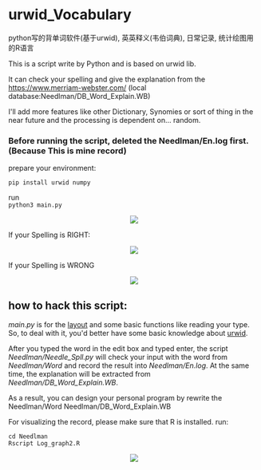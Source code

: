# urwid_Vocabulary
python写的背单词软件(基于urwid), 英英释义(韦伯词典), 日常记录, 统计绘图用的R语言

This is  a script write by Python and is based on urwid lib.

It can check your spelling and give the explanation from the https://www.merriam-webster.com/ (local database:Needlman/DB_Word_Explain.WB)

I'll add more features like other Dictionary, Synomies or sort of thing in the near future and the processing is dependent on... random.

### Before running the script, <b>deleted the Needlman/En.log first</b>. (Because This is mine record)

prepare your environment:
```
pip install urwid numpy
```

run  
```python3 main.py```

<p align='center'>
<img src="img/Begin.jpg">
</p>

If your Spelling is RIGHT:
<p align='center'>
<img src="img/Right.jpg">
</p>

If your Spelling is WRONG
<p align='center'>
<img src="img/Wrong.jpg">
</p>

## how to hack this script:

<i>main.py</i> is for the <u>layout</u> and some basic functions like reading your type. So, to deal with it, you'd better have some basic knowledge about <u>urwid</u>.

After you typed the word in the edit box and typed enter, the script <i>Needlman/Needle_Spll.py</i> will check your input with the word from <i>Needlman/Word</i> and record the result into <i>Needlman/En.log</i>. At the same time, the explanation will be extracted from <i>Needlman/DB_Word_Explain.WB</i>.

As a result, you can design your personal program by rewrite the Needlman/Word Needlman/DB_Word_Explain.WB

For visualizing the record, please make sure that R is installed.
run:
```
cd Needlman
Rscript Log_graph2.R
```
<p align='center'>
<img src="img/Graphs.jpg">
</p>
